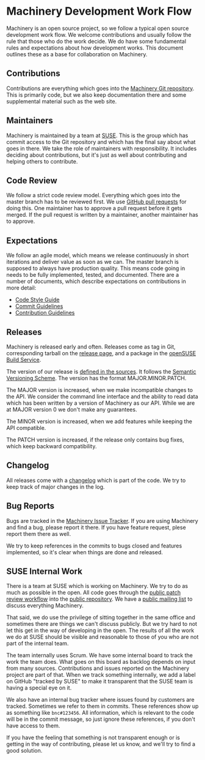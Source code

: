 # Machinery Development Work Flow

Machinery is an open source project, so we follow a typical open source
development work flow. We welcome contributions and usually follow the rule
that those who do the work decide. We do have some fundamental rules and
expectations about how development works. This document outlines these as a base
for collaboration on Machinery.

## Contributions

Contributions are everything which goes into the
[Machinery Git repository](http://github.com/SUSE/machinery). This
is primarily code, but we also keep documentation there and some supplemental
material such as the web site.

## Maintainers

Machinery is maintained by a team at [SUSE](http://suse.com). This is the group
which has commit access to the Git repository and which has the final say about
what goes in there. We take the role of maintainers with responsibility. It
includes deciding about contributions, but it's just as well about contributing
and helping others to contribute.

## Code Review

We follow a strict code review model. Everything which goes into the master
branch has to be reviewed first. We use
[GitHub pull requests](https://github.com/SUSE/machinery/pulls) for doing this.
One maintainer has to approve a pull request before it gets merged. If the pull
request is written by a maintainer, another maintainer has to approve.

## Expectations

We follow an agile model, which means we release continuously in short iterations
and deliver value as soon as we can. The master branch is supposed to always
have production quality. This means code going in needs to be fully implemented,
tested, and documented. There are a number of documents, which describe
expectations on contributions in more detail:

* [Code Style Guide](https://github.com/SUSE/style-guides/blob/master/Ruby.md)
* [Commit Guidelines](https://github.com/SUSE/machinery/wiki/Commit-Guidelines)
* [Contribution Guidelines](https://github.com/SUSE/machinery/blob/master/CONTRIBUTING.md)

## Releases

Machinery is released early and often. Releases come as tag in Git,
corresponding tarball on the [release page](https://github.com/SUSE/machinery/releases),
and a package in the
[openSUSE Build Service](https://build.opensuse.org/project/show/systemsmanagement:machinery).

The version of our release is [defined in the sources](https://github.com/SUSE/machinery/blob/master/lib/version.rb).
It follows the [Semantic Versioning Scheme](http://semver.org/). The version has
the format MAJOR.MINOR.PATCH.

The MAJOR version is increased, when we make incompatible changes to the API. We
consider the command line interface and the ability to read data which has been
written by a version of Machinery as our API. While we are at MAJOR version 0 we
don't make any guarantees.

The MINOR version is increased, when we add features while keeping the API
compatible.

The PATCH version is increased, if the release only contains bug fixes, which
keep backward compatibility.

## Changelog

All releases come with a [changelog](https://github.com/SUSE/machinery/blob/master/NEWS)
which is part of the code. We try to keep track of major changes in the log.

## Bug Reports

Bugs are tracked in the [Machinery Issue Tracker](https://github.com/SUSE/machinery/issues).
If you are using Machinery and find a bug, please report it there. If you have
feature request, plese report them there as well.

We try to keep references in the commits to bugs closed and features
implemented, so it's clear when things are done and released.

## SUSE Internal Work

There is a team at SUSE which is working on Machinery. We try to do as much as
possible in the open. All code goes through the
[public patch review workflow](https://github.com/SUSE/machinery/pulls)
into the [public repository](http://github.com/SUSE/machinery). We have a
[public mailing list](machinery@lists.suse.com) to discuss everything
Machinery.

That said, we do use the privilege of sitting together in the same office and
sometimes there are things we can't discuss publicly. But we try hard to not let
this get in the way of developing in the open. The results of all the work we do
at SUSE should be visible and reasonable to those of you who are not part of the
internal team.

The team internally uses Scrum. We have some internal board to track the work
the team does. What goes on this board as backlog depends on input from many
sources. Contributions and issues reported on the Machinery project are part of
that. When we track something internally, we add a label on GitHub "tracked by
SUSE" to make it transparent that the SUSE team is having a special eye on it.

We also have an internal bug tracker where issues found by customers are
tracked. Sometimes we refer to them in commits. These references show up as
something like `bnc#123456`. All information, which is relevant to the code
will be in the commit message, so just ignore these references, if you don't
have access to them.

If you have the feeling that something is not transparent enough or is getting
in the way of contributing, please let us know, and we'll try to find a good
solution.

